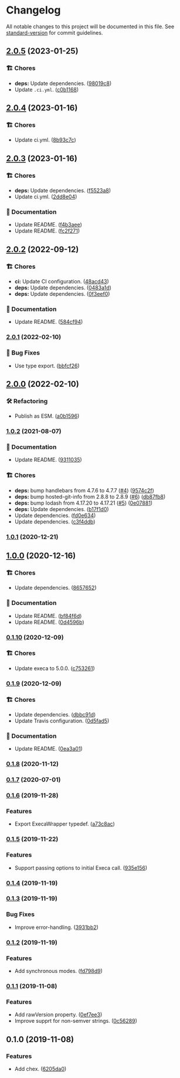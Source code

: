 # Changelog

All notable changes to this project will be documented in this file. See [standard-version](https://github.com/conventional-changelog/standard-version) for commit guidelines.

## [2.0.5](https://github.com/darkobits/chex/compare/v2.0.4...v2.0.5) (2023-01-25)


### 🏗 Chores

* **deps:** Update dependencies. ([98019c8](https://github.com/darkobits/chex/commit/98019c877159ba5ae53466b892c14442f7d5c695))
* Update `.ci.yml`. ([c0b1168](https://github.com/darkobits/chex/commit/c0b1168140f37dac41cc9955d99f6d06f5c8749d))

## [2.0.4](https://github.com/darkobits/chex/compare/v2.0.3...v2.0.4) (2023-01-16)


### 🏗 Chores

* Update ci.yml. ([8b93c7c](https://github.com/darkobits/chex/commit/8b93c7c42726f7597b802f907d080eac4eb508de))

## [2.0.3](https://github.com/darkobits/chex/compare/v2.0.2...v2.0.3) (2023-01-16)


### 🏗 Chores

* **deps:** Update dependencies. ([f5523a8](https://github.com/darkobits/chex/commit/f5523a875cc5d4f3ab49d23ac68374742fb5a9fa))
* Update ci.yml. ([2dd8e04](https://github.com/darkobits/chex/commit/2dd8e04be62f81578399bf91df50e8039dd9194a))


### 📖 Documentation

* Update README. ([f4b3aee](https://github.com/darkobits/chex/commit/f4b3aee791b6f98d08142238b0928f3cf16fa8a8))
* Update README. ([fc2f271](https://github.com/darkobits/chex/commit/fc2f2712416f9630f395c858db542fbd271f5432))

## [2.0.2](https://github.com/darkobits/chex/compare/v2.0.1...v2.0.2) (2022-09-12)


### 🏗 Chores

* **ci:** Update CI configuration. ([48acd43](https://github.com/darkobits/chex/commit/48acd433df12ad12f564e3c4eb69900c66b8bd81))
* **deps:** Update dependencies. ([0483a1d](https://github.com/darkobits/chex/commit/0483a1da3a0c63938d13e862d86061bc74c96fcf))
* **deps:** Update dependencies. ([0f3eef0](https://github.com/darkobits/chex/commit/0f3eef00377733b22267e79e600c58f85cb6303e))


### 📖 Documentation

* Update README. ([584cf94](https://github.com/darkobits/chex/commit/584cf9466d3f33d1853d67e45f8712fd04c10c34))

### [2.0.1](https://github.com/darkobits/chex/compare/v2.0.0...v2.0.1) (2022-02-10)


### 🐞 Bug Fixes

* Use type export. ([bbfcf26](https://github.com/darkobits/chex/commit/bbfcf264058f2892c48a4372cdea376e389b31a5))

## [2.0.0](https://github.com/darkobits/chex/compare/v1.0.2...v2.0.0) (2022-02-10)


### 🛠 Refactoring

* Publish as ESM. ([a0b1596](https://github.com/darkobits/chex/commit/a0b1596df067dc148603f16a2702a9793bf94b3d))

### [1.0.2](https://github.com/darkobits/chex/compare/v1.0.1...v1.0.2) (2021-08-07)


### 📖 Documentation

* Update README. ([9311035](https://github.com/darkobits/chex/commit/9311035ee5c0ce541bf02143007eb60738176a17))


### 🏗 Chores

* **deps:** bump handlebars from 4.7.6 to 4.7.7 ([#4](https://github.com/darkobits/chex/issues/4)) ([9574c2f](https://github.com/darkobits/chex/commit/9574c2fbae6443d74c8c33f875efc9e523ccdbca))
* **deps:** bump hosted-git-info from 2.8.8 to 2.8.9 ([#6](https://github.com/darkobits/chex/issues/6)) ([db87fb8](https://github.com/darkobits/chex/commit/db87fb8b7b9875bf0fe0c7666b6337a8bbee8989))
* **deps:** bump lodash from 4.17.20 to 4.17.21 ([#5](https://github.com/darkobits/chex/issues/5)) ([0e07881](https://github.com/darkobits/chex/commit/0e07881731c253bd6c7287435f7fbf9c684322e5))
* **deps:** Update dependencies. ([b17f1d0](https://github.com/darkobits/chex/commit/b17f1d0691705eafb81998745eae98a9e3a457e6))
* Update dependencies. ([fd0e634](https://github.com/darkobits/chex/commit/fd0e634c579799b735bfe424b5f965e1d4e1ab04))
* Update dependencies. ([c3f4ddb](https://github.com/darkobits/chex/commit/c3f4ddbcfbaa5848a3a039ef5645ee460a31347b))

### [1.0.1](https://github.com/darkobits/chex/compare/v1.0.0...v1.0.1) (2020-12-21)

## [1.0.0](https://github.com/darkobits/chex/compare/v0.1.10...v1.0.0) (2020-12-16)


### 🏗 Chores

* Update dependencies. ([8657652](https://github.com/darkobits/chex/commit/86576526431d9686b0fafa0641bcfcef69dd7f32))


### 📖 Documentation

* Update README. ([bf84f6d](https://github.com/darkobits/chex/commit/bf84f6d041d139c311f59384ec0d7271accbd90e))
* Update README. ([0d4596b](https://github.com/darkobits/chex/commit/0d4596b3917d8f9ed802a6ad66bed9700ebbd359))

### [0.1.10](https://github.com/darkobits/chex/compare/v0.1.9...v0.1.10) (2020-12-09)


### 🏗 Chores

* Update execa to 5.0.0. ([c753261](https://github.com/darkobits/chex/commit/c753261996588d7b79401574491b9007789faf42))

### [0.1.9](https://github.com/darkobits/chex/compare/v0.1.8...v0.1.9) (2020-12-09)


### 🏗 Chores

* Update dependencies. ([dbbc91d](https://github.com/darkobits/chex/commit/dbbc91daa2ae1b8a15fdca09144116476f3be48f))
* Update Travis configuration. ([0d5fad5](https://github.com/darkobits/chex/commit/0d5fad58b7debe88f1adc66c329b09fe9c544a96))


### 📖 Documentation

* Update README. ([0ea3a01](https://github.com/darkobits/chex/commit/0ea3a015d701addc4da15f1fc445571de56c8c56))

### [0.1.8](https://github.com/darkobits/chex/compare/v0.1.7...v0.1.8) (2020-11-12)

### [0.1.7](https://github.com/darkobits/chex/compare/v0.1.6...v0.1.7) (2020-07-01)

### [0.1.6](https://github.com/darkobits/chex/compare/v0.1.5...v0.1.6) (2019-11-28)


### Features

* Export ExecaWrapper typedef. ([a73c8ac](https://github.com/darkobits/chex/commit/a73c8ac0902c1f904d58bf3baec2648a293c13e3))

### [0.1.5](https://github.com/darkobits/chex/compare/v0.1.4...v0.1.5) (2019-11-22)


### Features

* Support passing options to initial Execa call. ([935e156](https://github.com/darkobits/chex/commit/935e15688f205fba262fdac9ebf175a691d068b4))

### [0.1.4](https://github.com/darkobits/chex/compare/v0.1.3...v0.1.4) (2019-11-19)

### [0.1.3](https://github.com/darkobits/chex/compare/v0.1.2...v0.1.3) (2019-11-19)


### Bug Fixes

* Improve error-handling. ([3931bb2](https://github.com/darkobits/chex/commit/3931bb2bedadf397e0988da6aa3f335aa2bb539a))

### [0.1.2](https://github.com/darkobits/chex/compare/v0.1.1...v0.1.2) (2019-11-19)


### Features

* Add synchronous modes. ([fd798d9](https://github.com/darkobits/chex/commit/fd798d9f4fce683491bc110427b8fa74a59d67f3))

### [0.1.1](https://github.com/darkobits/chex/compare/v0.1.0...v0.1.1) (2019-11-08)


### Features

* Add rawVersion property. ([0ef7ee3](https://github.com/darkobits/chex/commit/0ef7ee36d62f211036aa8c252c629cdf4b813d08))
* Improve supprt for non-semver strings. ([0c56289](https://github.com/darkobits/chex/commit/0c562899ea0ac94b61f761618727ab394d65dbbc))

## 0.1.0 (2019-11-08)


### Features

* Add chex. ([6205da0](///commit/6205da00bd8a18db43771e065ee66c6287e671f8))

